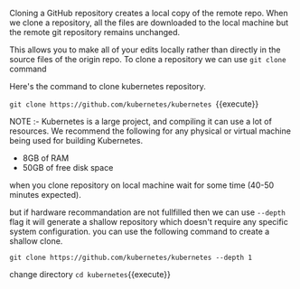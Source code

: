 Cloning a GitHub repository creates a local copy of the remote repo. When we clone a repository, all the files are downloaded to the local machine but the remote git repository remains unchanged.

This allows you to make all of your edits locally rather than directly in the source files of the origin repo.
 To clone a repository we can use `git clone` command

 Here's the command to clone kubernetes repository.

 `git clone https://github.com/kubernetes/kubernetes `{{execute}}

 NOTE :- Kubernetes is a large project, and compiling it can use a lot of resources. We recommend the following for any physical or virtual machine being used for building Kubernetes.

   * 8GB of RAM
   * 50GB of free disk space

   when you clone repository  on local machine  wait for some time (40-50 minutes expected).


but if hardware recommandation are not fullfilled then we can use `--depth` flag it will generate a shallow repository which doesn't require any specific system configuration.
you can use the following command to create a shallow clone.

`git clone https://github.com/kubernetes/kubernetes --depth 1`

change directory
`cd kubernetes`{{execute}}